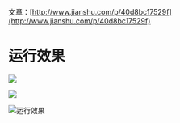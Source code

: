 文章：[http://www.jianshu.com/p/40d8bc17529f](http://www.jianshu.com/p/40d8bc17529f)

# 运行效果

![](/images/websocket-main.jpg)

![](/images/websocket-room-list.jpg)

![运行效果](http://upload-images.jianshu.io/upload_images/436630-d01d00f22a54a6e3.png?imageMogr2/auto-orient/strip|imageView2/2/w/1240)

